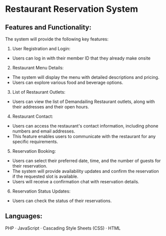 # Restaurant Reservation System

## Features and Functionality: 
The system will provide the following key features:

1. User Registration and Login:
 - Users can log in with their member ID that they already make onsite

2. Restaurant Menu Details:
 - The system will display the menu with detailed descriptions and pricing.
 - Users can explore various food and beverage options.

3. List of Restaurant Outlets:
 - Users can view the list of Demandailing Restaurant outlets, along with their addresses and their open hours.

4. Restaurant Contact:
 - Users can access the restaurant's contact information, including phone numbers and email addresses.
 - This feature enables users to communicate with the restaurant for any specific requirements.

5. Reservation Booking:
 - Users can select their preferred date, time, and the number of guests for their reservation.
 - The system will provide availability updates and confirm the reservation if the requested slot is available.
 - Users will receive a confirmation chat with reservation details.

6. Reservation Status Updates:
 - Users can check the status of their reservations.

## Languages: 
PHP · JavaScript · Cascading Style Sheets (CSS) · HTML
